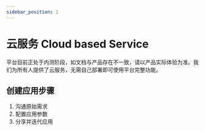 ```yaml
---
sidebar_position: 1
---
```


# 云服务 Cloud based Service

平台目前正处于内测阶段，如文档与产品存在不一致，请以产品实际体验为准。我们为所有人提供了云服务，无需自己部署即可使用平台完整功能。

## 创建应用步骤

1. 沟通原始需求
2. 配置应用参数
3. 分享并迭代应用